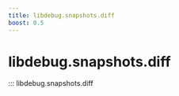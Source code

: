 ```yaml
---
title: libdebug.snapshots.diff
boost: 0.5
---
```

# libdebug.snapshots.diff
::: libdebug.snapshots.diff

